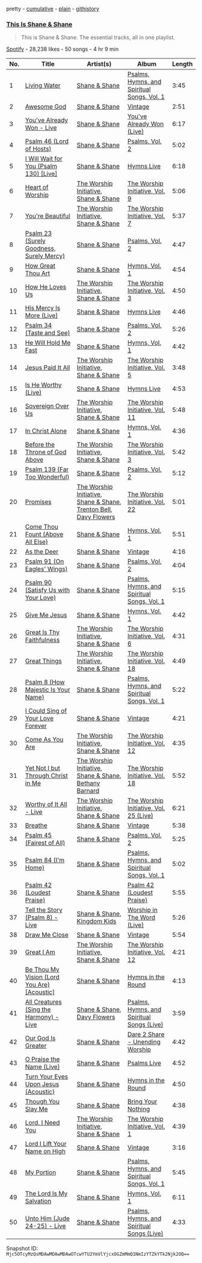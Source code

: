 pretty - [cumulative](/playlists/cumulative/37i9dQZF1DZ06evO1AOEo0.md) - [plain](/playlists/plain/37i9dQZF1DZ06evO1AOEo0) - [githistory](https://github.githistory.xyz/mackorone/spotify-playlist-archive/blob/main/playlists/plain/37i9dQZF1DZ06evO1AOEo0)

### [This Is Shane & Shane](https://open.spotify.com/playlist/37i9dQZF1DZ06evO1AOEo0)

> This is Shane & Shane\. The essential tracks, all in one playlist.

[Spotify](https://open.spotify.com/user/spotify) - 28,238 likes - 50 songs - 4 hr 9 min

| No. | Title | Artist(s) | Album | Length |
|---|---|---|---|---|
| 1 | [Living Water](https://open.spotify.com/track/6TyyGSk69X8S922AF5L4qE) | [Shane & Shane](https://open.spotify.com/artist/2LFbgsbEhfilNpQYW7mied) | [Psalms, Hymns, and Spiritual Songs, Vol\. 1](https://open.spotify.com/album/0zQOH5kEUD7CDho30wHTjf) | 3:45 |
| 2 | [Awesome God](https://open.spotify.com/track/1lMG8zOEc89JkZRuPhft7Y) | [Shane & Shane](https://open.spotify.com/artist/2LFbgsbEhfilNpQYW7mied) | [Vintage](https://open.spotify.com/album/4qbhfbCJvCjkFlXfFJ8fxu) | 2:51 |
| 3 | [You've Already Won \- Live](https://open.spotify.com/track/2DGndHnQPQo5ngrAwbEunV) | [Shane & Shane](https://open.spotify.com/artist/2LFbgsbEhfilNpQYW7mied) | [You've Already Won \(Live\)](https://open.spotify.com/album/6EuY8HCOHsh4zV5Vukjgq3) | 6:17 |
| 4 | [Psalm 46 \(Lord of Hosts\)](https://open.spotify.com/track/6obkbpih6pYSgjPyoI75Xp) | [Shane & Shane](https://open.spotify.com/artist/2LFbgsbEhfilNpQYW7mied) | [Psalms, Vol\. 2](https://open.spotify.com/album/6pwAGIb6tyzhbsxmEeoTYu) | 5:02 |
| 5 | [I Will Wait for You \(Psalm 130\) \[Live\]](https://open.spotify.com/track/4FwOCO9W6aH5QSh7dix8ey) | [Shane & Shane](https://open.spotify.com/artist/2LFbgsbEhfilNpQYW7mied) | [Hymns Live](https://open.spotify.com/album/4q4dWDNJcrxHnjO8zo3spx) | 6:18 |
| 6 | [Heart of Worship](https://open.spotify.com/track/1ZeRu0bj5lCsD0Vh8hpM6I) | [The Worship Initiative](https://open.spotify.com/artist/1bMkQIx4MpNHLxoylvipdQ), [Shane & Shane](https://open.spotify.com/artist/2LFbgsbEhfilNpQYW7mied) | [The Worship Initiative, Vol\. 9](https://open.spotify.com/album/3aeBnj6TtXewcHW50wUwP1) | 5:06 |
| 7 | [You're Beautiful](https://open.spotify.com/track/6PExqNUN5D4nqBTamndm6k) | [The Worship Initiative](https://open.spotify.com/artist/1bMkQIx4MpNHLxoylvipdQ), [Shane & Shane](https://open.spotify.com/artist/2LFbgsbEhfilNpQYW7mied) | [The Worship Initiative, Vol\. 7](https://open.spotify.com/album/3G89R4Q9ml11o8G646UeMv) | 5:37 |
| 8 | [Psalm 23 \(Surely Goodness, Surely Mercy\)](https://open.spotify.com/track/2Zxili8AmCuqiomg9HzTgH) | [Shane & Shane](https://open.spotify.com/artist/2LFbgsbEhfilNpQYW7mied) | [Psalms, Vol\. 2](https://open.spotify.com/album/6pwAGIb6tyzhbsxmEeoTYu) | 4:47 |
| 9 | [How Great Thou Art](https://open.spotify.com/track/1SnZi2eVU2kcXRNJT6ek4J) | [Shane & Shane](https://open.spotify.com/artist/2LFbgsbEhfilNpQYW7mied) | [Hymns, Vol\. 1](https://open.spotify.com/album/2LE9j1hE1bGMiRK4KUdiEF) | 4:54 |
| 10 | [How He Loves Us](https://open.spotify.com/track/2dyYBCVgOZTCYe6QvYhSsN) | [The Worship Initiative](https://open.spotify.com/artist/1bMkQIx4MpNHLxoylvipdQ), [Shane & Shane](https://open.spotify.com/artist/2LFbgsbEhfilNpQYW7mied) | [The Worship Initiative, Vol\. 3](https://open.spotify.com/album/2qqe9Y7HEiUE4SKIa9EEgQ) | 4:50 |
| 11 | [His Mercy Is More \(Live\)](https://open.spotify.com/track/663E0Tn2w7TyDSO4ATGiPD) | [Shane & Shane](https://open.spotify.com/artist/2LFbgsbEhfilNpQYW7mied) | [Hymns Live](https://open.spotify.com/album/4q4dWDNJcrxHnjO8zo3spx) | 4:46 |
| 12 | [Psalm 34 \(Taste and See\)](https://open.spotify.com/track/4JDmqxJrJS9FoMPzWmILkQ) | [Shane & Shane](https://open.spotify.com/artist/2LFbgsbEhfilNpQYW7mied) | [Psalms, Vol\. 2](https://open.spotify.com/album/6pwAGIb6tyzhbsxmEeoTYu) | 5:26 |
| 13 | [He Will Hold Me Fast](https://open.spotify.com/track/1Mp90z16Mneiqthtf7fOf9) | [Shane & Shane](https://open.spotify.com/artist/2LFbgsbEhfilNpQYW7mied) | [Hymns, Vol\. 1](https://open.spotify.com/album/2LE9j1hE1bGMiRK4KUdiEF) | 4:42 |
| 14 | [Jesus Paid It All](https://open.spotify.com/track/1vxLrzkZv3VICnuuJoVDBH) | [The Worship Initiative](https://open.spotify.com/artist/1bMkQIx4MpNHLxoylvipdQ), [Shane & Shane](https://open.spotify.com/artist/2LFbgsbEhfilNpQYW7mied) | [The Worship Initiative, Vol\. 5](https://open.spotify.com/album/7sR0mdV33yuZymVBo0y7aF) | 3:48 |
| 15 | [Is He Worthy \(Live\)](https://open.spotify.com/track/2biU8EO9TFZ6lMz8q6A92W) | [Shane & Shane](https://open.spotify.com/artist/2LFbgsbEhfilNpQYW7mied) | [Hymns Live](https://open.spotify.com/album/4q4dWDNJcrxHnjO8zo3spx) | 4:53 |
| 16 | [Sovereign Over Us](https://open.spotify.com/track/7w9H7pkUh4pxDOzFAGQnza) | [The Worship Initiative](https://open.spotify.com/artist/1bMkQIx4MpNHLxoylvipdQ), [Shane & Shane](https://open.spotify.com/artist/2LFbgsbEhfilNpQYW7mied) | [The Worship Initiative, Vol\. 11](https://open.spotify.com/album/6Bjl6DD6TP4gYRgO7ZkcI3) | 5:48 |
| 17 | [In Christ Alone](https://open.spotify.com/track/5fPwGIyhL82FEuX3ITXyuX) | [Shane & Shane](https://open.spotify.com/artist/2LFbgsbEhfilNpQYW7mied) | [Hymns, Vol\. 1](https://open.spotify.com/album/2LE9j1hE1bGMiRK4KUdiEF) | 4:36 |
| 18 | [Before the Throne of God Above](https://open.spotify.com/track/3ELvknrrLz8QL36CeIb6Je) | [The Worship Initiative](https://open.spotify.com/artist/1bMkQIx4MpNHLxoylvipdQ), [Shane & Shane](https://open.spotify.com/artist/2LFbgsbEhfilNpQYW7mied) | [The Worship Initiative, Vol\. 3](https://open.spotify.com/album/2qqe9Y7HEiUE4SKIa9EEgQ) | 5:42 |
| 19 | [Psalm 139 \(Far Too Wonderful\)](https://open.spotify.com/track/3MS8o3UWQkGdFmhQ8vrFDP) | [Shane & Shane](https://open.spotify.com/artist/2LFbgsbEhfilNpQYW7mied) | [Psalms, Vol\. 2](https://open.spotify.com/album/6pwAGIb6tyzhbsxmEeoTYu) | 5:12 |
| 20 | [Promises](https://open.spotify.com/track/4lCpzh6KbskACgEx1OAPHu) | [The Worship Initiative](https://open.spotify.com/artist/1bMkQIx4MpNHLxoylvipdQ), [Shane & Shane](https://open.spotify.com/artist/2LFbgsbEhfilNpQYW7mied), [Trenton Bell](https://open.spotify.com/artist/5erQxNPoPplRxZ7eS4c37M), [Davy Flowers](https://open.spotify.com/artist/36Jk5sBdoGWR9iP4GX49EU) | [The Worship Initiative, Vol\. 22](https://open.spotify.com/album/0CmnHXF54fEkpmW2qNwwSp) | 5:01 |
| 21 | [Come Thou Fount \(Above All Else\)](https://open.spotify.com/track/5yZcK6LIBxD6Ia5vYuEr6v) | [Shane & Shane](https://open.spotify.com/artist/2LFbgsbEhfilNpQYW7mied) | [Hymns, Vol\. 1](https://open.spotify.com/album/2LE9j1hE1bGMiRK4KUdiEF) | 5:51 |
| 22 | [As the Deer](https://open.spotify.com/track/2G83Bi2pnml8ZEskoheM0Y) | [Shane & Shane](https://open.spotify.com/artist/2LFbgsbEhfilNpQYW7mied) | [Vintage](https://open.spotify.com/album/4qbhfbCJvCjkFlXfFJ8fxu) | 4:16 |
| 23 | [Psalm 91 \(On Eagles' Wings\)](https://open.spotify.com/track/572afBiucwePeZgB1BBRfC) | [Shane & Shane](https://open.spotify.com/artist/2LFbgsbEhfilNpQYW7mied) | [Psalms, Vol\. 2](https://open.spotify.com/album/6pwAGIb6tyzhbsxmEeoTYu) | 4:04 |
| 24 | [Psalm 90 \(Satisfy Us with Your Love\)](https://open.spotify.com/track/1BsEjM4yjgsTlykhygDeNr) | [Shane & Shane](https://open.spotify.com/artist/2LFbgsbEhfilNpQYW7mied) | [Psalms, Hymns, and Spiritual Songs, Vol\. 1](https://open.spotify.com/album/0zQOH5kEUD7CDho30wHTjf) | 5:15 |
| 25 | [Give Me Jesus](https://open.spotify.com/track/0RsaQMxAuonHIVM7pjQm6S) | [Shane & Shane](https://open.spotify.com/artist/2LFbgsbEhfilNpQYW7mied) | [Hymns, Vol\. 1](https://open.spotify.com/album/2LE9j1hE1bGMiRK4KUdiEF) | 4:42 |
| 26 | [Great Is Thy Faithfulness](https://open.spotify.com/track/73ZGW3v5caUFBsHSkQQfpX) | [The Worship Initiative](https://open.spotify.com/artist/1bMkQIx4MpNHLxoylvipdQ), [Shane & Shane](https://open.spotify.com/artist/2LFbgsbEhfilNpQYW7mied) | [The Worship Initiative, Vol\. 6](https://open.spotify.com/album/5EXvIcWFtIjQOIe4aWd6Vw) | 4:31 |
| 27 | [Great Things](https://open.spotify.com/track/5BsG3NwkHDcCHtvvBnUmVb) | [The Worship Initiative](https://open.spotify.com/artist/1bMkQIx4MpNHLxoylvipdQ), [Shane & Shane](https://open.spotify.com/artist/2LFbgsbEhfilNpQYW7mied) | [The Worship Initiative, Vol\. 18](https://open.spotify.com/album/1cNnDUzgbdJG0i4GVrb609) | 4:49 |
| 28 | [Psalm 8 \(How Majestic Is Your Name\)](https://open.spotify.com/track/4SdrS21OB26xY1hWYTOA4i) | [Shane & Shane](https://open.spotify.com/artist/2LFbgsbEhfilNpQYW7mied) | [Psalms, Hymns, and Spiritual Songs, Vol\. 1](https://open.spotify.com/album/0zQOH5kEUD7CDho30wHTjf) | 5:22 |
| 29 | [I Could Sing of Your Love Forever](https://open.spotify.com/track/0YR6Ga8ZNd9w93OP8Goaem) | [Shane & Shane](https://open.spotify.com/artist/2LFbgsbEhfilNpQYW7mied) | [Vintage](https://open.spotify.com/album/4qbhfbCJvCjkFlXfFJ8fxu) | 4:21 |
| 30 | [Come As You Are](https://open.spotify.com/track/7bIm0ycdw7tiQEjsKzSTmM) | [The Worship Initiative](https://open.spotify.com/artist/1bMkQIx4MpNHLxoylvipdQ), [Shane & Shane](https://open.spotify.com/artist/2LFbgsbEhfilNpQYW7mied) | [The Worship Initiative, Vol\. 12](https://open.spotify.com/album/2vjhzwPDUzGP8Rp2iddddV) | 4:35 |
| 31 | [Yet Not I but Through Christ in Me](https://open.spotify.com/track/1jGkQvxcRMqQf8VZhGpoNh) | [The Worship Initiative](https://open.spotify.com/artist/1bMkQIx4MpNHLxoylvipdQ), [Shane & Shane](https://open.spotify.com/artist/2LFbgsbEhfilNpQYW7mied), [Bethany Barnard](https://open.spotify.com/artist/7Gv0LZfeF8TMugerDVAMDk) | [The Worship Initiative, Vol\. 18](https://open.spotify.com/album/1cNnDUzgbdJG0i4GVrb609) | 5:52 |
| 32 | [Worthy of It All \- Live](https://open.spotify.com/track/0adk2kXGdxRVILjoFUUeX4) | [The Worship Initiative](https://open.spotify.com/artist/1bMkQIx4MpNHLxoylvipdQ), [Shane & Shane](https://open.spotify.com/artist/2LFbgsbEhfilNpQYW7mied) | [The Worship Initiative, Vol\. 25 \(Live\)](https://open.spotify.com/album/6AaJ2dqRVXDBEDC4HsaP7Q) | 6:21 |
| 33 | [Breathe](https://open.spotify.com/track/3GrMFCWoIh0YHULGsAuHj0) | [Shane & Shane](https://open.spotify.com/artist/2LFbgsbEhfilNpQYW7mied) | [Vintage](https://open.spotify.com/album/4qbhfbCJvCjkFlXfFJ8fxu) | 5:38 |
| 34 | [Psalm 45 \(Fairest of All\)](https://open.spotify.com/track/3EWCQ11cjcgjKOCJFXTKuz) | [Shane & Shane](https://open.spotify.com/artist/2LFbgsbEhfilNpQYW7mied) | [Psalms, Vol\. 2](https://open.spotify.com/album/6pwAGIb6tyzhbsxmEeoTYu) | 5:25 |
| 35 | [Psalm 84 \(I'm Home\)](https://open.spotify.com/track/6BaCssQMVGSLNElXyrmmGF) | [Shane & Shane](https://open.spotify.com/artist/2LFbgsbEhfilNpQYW7mied) | [Psalms, Hymns, and Spiritual Songs, Vol\. 1](https://open.spotify.com/album/0zQOH5kEUD7CDho30wHTjf) | 5:02 |
| 36 | [Psalm 42 \(Loudest Praise\)](https://open.spotify.com/track/6x8yjJaCVAzjoSCD3MEOaJ) | [Shane & Shane](https://open.spotify.com/artist/2LFbgsbEhfilNpQYW7mied) | [Psalm 42 \(Loudest Praise\)](https://open.spotify.com/album/7lRjBY8NzfbMvNYijKMVgB) | 5:55 |
| 37 | [Tell the Story \(Psalm 8\) \- Live](https://open.spotify.com/track/5ujsO21VAHuwmoNIdo3tdV) | [Shane & Shane](https://open.spotify.com/artist/2LFbgsbEhfilNpQYW7mied), [Kingdom Kids](https://open.spotify.com/artist/5ZEFkYy6VPMg1C4QssVKCZ) | [Worship in The Word \(Live\)](https://open.spotify.com/album/2r1bFBFghxJUoSmJe5eTIJ) | 5:26 |
| 38 | [Draw Me Close](https://open.spotify.com/track/4cXn1bMqeZjyE65Ajl3Au8) | [Shane & Shane](https://open.spotify.com/artist/2LFbgsbEhfilNpQYW7mied) | [Vintage](https://open.spotify.com/album/4qbhfbCJvCjkFlXfFJ8fxu) | 5:54 |
| 39 | [Great I Am](https://open.spotify.com/track/21ttJ3sHDRuWEQqOCzbKLv) | [The Worship Initiative](https://open.spotify.com/artist/1bMkQIx4MpNHLxoylvipdQ), [Shane & Shane](https://open.spotify.com/artist/2LFbgsbEhfilNpQYW7mied) | [The Worship Initiative, Vol\. 12](https://open.spotify.com/album/2vjhzwPDUzGP8Rp2iddddV) | 4:21 |
| 40 | [Be Thou My Vision \(Lord You Are\) \[Acoustic\]](https://open.spotify.com/track/73O5yQB96iucUM1EGwVNhK) | [Shane & Shane](https://open.spotify.com/artist/2LFbgsbEhfilNpQYW7mied) | [Hymns in the Round](https://open.spotify.com/album/06mNMNp8K3S2YtrAzlacOf) | 4:13 |
| 41 | [All Creatures \(Sing the Harmony\) \- Live](https://open.spotify.com/track/4Z70URI5AhohYZRp96AYwa) | [Shane & Shane](https://open.spotify.com/artist/2LFbgsbEhfilNpQYW7mied), [Davy Flowers](https://open.spotify.com/artist/36Jk5sBdoGWR9iP4GX49EU) | [Psalms, Hymns, and Spiritual Songs \(Live\)](https://open.spotify.com/album/5HQ1DoBSvOsNK0hTw0NvPv) | 3:59 |
| 42 | [Our God Is Greater](https://open.spotify.com/track/61jQN64QwaHBfXidHeBU0H) | [Shane & Shane](https://open.spotify.com/artist/2LFbgsbEhfilNpQYW7mied) | [Dare 2 Share \- Unending Worship](https://open.spotify.com/album/7ijXWwAzI9UQwbUrFv7Dvd) | 4:42 |
| 43 | [O Praise the Name \(Live\)](https://open.spotify.com/track/06JooBbucchucT6w3HaMlR) | [Shane & Shane](https://open.spotify.com/artist/2LFbgsbEhfilNpQYW7mied) | [Psalms Live](https://open.spotify.com/album/3UzKQzSKz9lo1rGBDm7iFv) | 4:52 |
| 44 | [Turn Your Eyes Upon Jesus \(Acoustic\)](https://open.spotify.com/track/5sM3BfN131EnsfNUxJYIJz) | [Shane & Shane](https://open.spotify.com/artist/2LFbgsbEhfilNpQYW7mied) | [Hymns in the Round](https://open.spotify.com/album/06mNMNp8K3S2YtrAzlacOf) | 4:50 |
| 45 | [Though You Slay Me](https://open.spotify.com/track/2Ujuq5IFtnJJ7b63okoUo6) | [Shane & Shane](https://open.spotify.com/artist/2LFbgsbEhfilNpQYW7mied) | [Bring Your Nothing](https://open.spotify.com/album/2NsOkopEDusRSAYfXClwBa) | 4:38 |
| 46 | [Lord, I Need You](https://open.spotify.com/track/3rb16bvaqDbJxpAQMGYUcL) | [The Worship Initiative](https://open.spotify.com/artist/1bMkQIx4MpNHLxoylvipdQ), [Shane & Shane](https://open.spotify.com/artist/2LFbgsbEhfilNpQYW7mied) | [The Worship Initiative, Vol\. 1](https://open.spotify.com/album/0QjjRF6uAOfTFr1Y6RHofZ) | 4:39 |
| 47 | [Lord I Lift Your Name on High](https://open.spotify.com/track/7GyF1KwnX5YBxPw2gjbfOd) | [Shane & Shane](https://open.spotify.com/artist/2LFbgsbEhfilNpQYW7mied) | [Vintage](https://open.spotify.com/album/4qbhfbCJvCjkFlXfFJ8fxu) | 3:16 |
| 48 | [My Portion](https://open.spotify.com/track/4dEmWwUAXMKMyOkITc6N8L) | [Shane & Shane](https://open.spotify.com/artist/2LFbgsbEhfilNpQYW7mied) | [Psalms, Hymns, and Spiritual Songs, Vol\. 1](https://open.spotify.com/album/0zQOH5kEUD7CDho30wHTjf) | 5:45 |
| 49 | [The Lord Is My Salvation](https://open.spotify.com/track/2hGceYvgFdrhriDL1KKDLF) | [Shane & Shane](https://open.spotify.com/artist/2LFbgsbEhfilNpQYW7mied) | [Hymns, Vol\. 1](https://open.spotify.com/album/2LE9j1hE1bGMiRK4KUdiEF) | 6:11 |
| 50 | [Unto Him \(Jude 24\-25\) \- Live](https://open.spotify.com/track/3xlbN7RNiqrpMo4YCzUrkR) | [Shane & Shane](https://open.spotify.com/artist/2LFbgsbEhfilNpQYW7mied) | [Psalms, Hymns, and Spiritual Songs \(Live\)](https://open.spotify.com/album/5HQ1DoBSvOsNK0hTw0NvPv) | 4:33 |

Snapshot ID: `Mjc5OTcyMzQsMDAwMDAwMDAwOTcwYTU2YmVlYjcxOGZmMmQ1NmIzYTZkYTk2Njk2OQ==`
